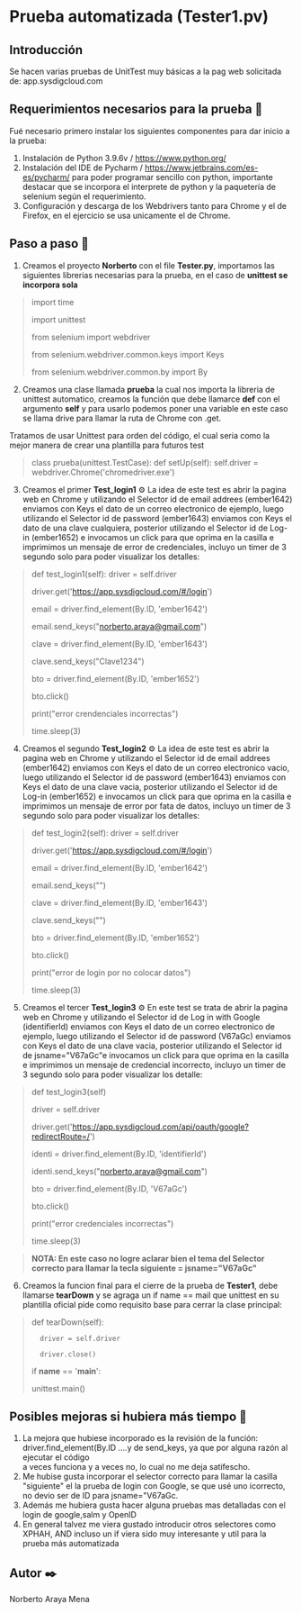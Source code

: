 # Prueba automatizada (Tester1.pv)

## Introducción
Se hacen varias pruebas de UnitTest muy básicas a la pag web solicitada de: app.sysdigcloud.com

## Requerimientos necesarios para la prueba 🔧
Fué necesario primero instalar los siguientes componentes para dar inicio a la prueba:
1. Instalación de Python 3.9.6v / https://www.python.org/
2. Instalación del IDE de Pycharm / https://www.jetbrains.com/es-es/pycharm/ para poder programar sencillo con python, importante destacar que se incorpora el interprete de python y la paquetería de selenium según el requerimiento.
3. Configuración y descarga de los Webdrivers tanto para Chrome y el de Firefox, en el ejercicio se usa unicamente el de Chrome.

## Paso a paso 🚀
1. Creamos el proyecto **Norberto** con el file **Tester.py**, importamos las siguientes librerias necesarias para la prueba, en el caso de **unittest se incorpora    sola**

> import time
>
> import unittest
>
> from selenium import webdriver
>
> from selenium.webdriver.common.keys import Keys
>
> from selenium.webdriver.common.by import By

2. Creamos una clase llamada **prueba** la cual nos importa la libreria de unittest automatico, creamos la función que debe llamarce **def** con el argumento **self** y para usarlo podemos poner una variable en este caso se llama drive para llamar la ruta de Chrome con .get.

Tratamos de usar Unittest para orden del código, el cual seria como la mejor manera de crear una plantilla para futuros test

>class prueba(unittest.TestCase):
>   def setUp(self):
>       self.driver = webdriver.Chrome('chromedriver.exe')

3. Creamos el primer **Test_login1** ⚙️
La idea de este test es abrir la pagina web en Chrome y utilizando el Selector id de email addrees (ember1642) enviamos con Keys el dato de un correo electronico de ejemplo, luego utilizando el Selector id de password (ember1643) enviamos con Keys el dato de una clave cualquiera, posterior utilizando el Selector id de Log-in    (ember1652) e invocamos un click para que oprima en la casilla e imprimimos un mensaje de error de credenciales, incluyo un timer de 3 segundo solo para poder        visualizar los detalles:
   
> def test_login1(self):
>    driver = self.driver
>    
>    driver.get('https://app.sysdigcloud.com/#/login')
>    
>    email = driver.find_element(By.ID, 'ember1642')
>    
>    email.send_keys("norberto.araya@gmail.com")
>    
>    clave = driver.find_element(By.ID, 'ember1643')
>    
>    clave.send_keys("Clave1234")
>    
>    bto = driver.find_element(By.ID, 'ember1652')
>    
>    bto.click()
>    
>    print("error crendenciales incorrectas")
>    
>    time.sleep(3)

4. Creamos el segundo **Test_login2** ⚙️
   La idea de este test es abrir la pagina web en Chrome y utilizando el Selector id de email addrees (ember1642) enviamos con Keys el dato de un correo electronico      vacio, luego utilizando el Selector id de password (ember1643) enviamos con Keys el dato de una clave vacia, posterior utilizando el Selector id de Log-in              (ember1652) e invocamos un click para que oprima en la casilla e imprimimos un mensaje de error por fata de datos, incluyo un timer de 3 segundo solo para poder        visualizar los detalles:
   
> def test_login2(self):
>    driver = self.driver
>    
>    driver.get('https://app.sysdigcloud.com/#/login')
>    
>    email = driver.find_element(By.ID, 'ember1642')
>    
>    email.send_keys("")
>    
>    clave = driver.find_element(By.ID, 'ember1643')
>    
>    clave.send_keys("")
>    
>    bto = driver.find_element(By.ID, 'ember1652')
>    
>    bto.click()
>    
>    print("error de login por no colocar datos")
>    
>    time.sleep(3)

5. Creamos el tercer **Test_login3** ⚙️
   En este test se trata de abrir la pagina web en Chrome y utilizando el Selector id de Log in with Google (identifierId) enviamos con Keys el dato de un correo          electronico de ejemplo, luego utilizando el Selector id de password (V67aGc) enviamos con Keys el dato de una clave vacia, posterior utilizando el Selector id de      jsname="V67aGc"e invocamos un click para que oprima en la casilla e imprimimos un mensaje de credencial incorrecto, incluyo un timer de 3 segundo solo para poder      visualizar los detalle:
   
> def test_login3(self)
> 
> driver = self.driver
> 
> driver.get('https://app.sysdigcloud.com/api/oauth/google?redirectRoute=/')
> 
> identi = driver.find_element(By.ID, 'identifierId')
> 
> identi.send_keys("norberto.araya@gmail.com")
> 
> bto = driver.find_element(By.ID, 'V67aGc')
> 
> bto.click()
> 
> print("error credenciales incorrectas")
> 
>time.sleep(3)

> **NOTA: En este caso no logre aclarar bien el tema del Selector correcto para llamar la tecla siguiente = jsname="V67aGc"**

6. Creamos la funcion final para el cierre de la prueba de **Tester1**, debe llamarse **tearDown** y se agraga un if name == mail que unittest en su plantilla oficial pide como requisito base para cerrar la clase principal:

>def tearDown(self):
>
>       driver = self.driver
>       
>       driver.close()
>
>if __name__ == '__main__':
>
>   unittest.main()

## Posibles mejoras si hubiera más tiempo 🔩
1. La mejora que hubiese incorporado es la revisión de la función: driver.find_element(By.ID ....y de send_keys, ya que por alguna razón al ejecutar el código    
a veces funciona y a veces no, lo cual no me deja satifescho.
2. Me hubise gusta incorporar el selector correcto para llamar la casilla "siguiente" el la prueba de login con Google, se que usé uno icorrecto, no devio ser de ID para jsname="V67aGc.
3. Además me hubiera gusta hacer alguna pruebas mas detalladas con el login de google,salm y OpenID
4. En general talvez me viera gustado introducir otros selectores como XPHAH, AND incluso un if viera sido muy interesante y util para la prueba más automatizada

## Autor ✒️
Norberto Araya Mena

